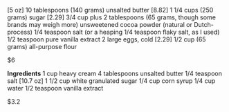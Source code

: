 [5 oz] 10 tablespoons (140 grams) unsalted butter
[8.82] 1 1/4 cups (250 grams) sugar
[2.29] 3/4 cup plus 2 tablespoons (65 grams, though some brands may weigh more) unsweetened cocoa powder (natural or Dutch-process)
1/4 teaspoon salt (or a heaping 1/4 teaspoon flaky salt, as I used)
1/2 teaspoon pure vanilla extract
2 large eggs, cold
[2.29] 1/2 cup (65 grams) all-purpose flour

$6



**Ingredients**
1 cup heavy cream
4 tablespoons unsalted butter
1/4 teaspoon salt
[10.7 oz] 1 1/2 cup white granulated sugar
1/4 cup corn syrup
1/4 cup water
1/2 teaspoon vanilla extract

$3.2